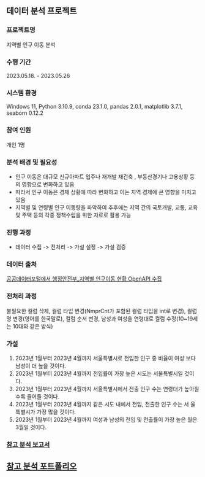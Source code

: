 ## 데이터 분석 프로젝트

### 프로젝트명
지역별 인구 이동 분석

### 수행 기간
2023.05.18. - 2023.05.26

### 시스템 환경
Windows 11, Python 3.10.9, conda 23.1.0, pandas 2.0.1, matplotlib 3.7.1, seaborn 0.12.2

### 참여 인원 
개인 1명

### 분석 배경 및 필요성
- 인구 이동은 대규모 신규아파트 입주나 재개발 재건축 , 부동산경기나 고용상황 등의
영향으로 변화하고 있음  
- 따라서 인구 이동은 경제 상황에 따라 변화하고 이는 지역 경제에 큰 영향을 미치고 있음  
- 지역별 및 연령별 인구 이동량을 파악하여 추후에는 지역 간의 국토개발, 교통, 교육
및 주택 등의 각종 정책수립을 위한 자료로 활용 가능  

### 진행 과정
- 데이터 수집 -> 전처리 -> 가설 설정 -> 가설 검증

### 데이터 출처
[공공데이터포털에서 행정안전부_지역별 인구이동 현황 OpenAPI 수집](https://www.data.go.kr/tcs/dss/selectApiDataDetailView.do?publicDataPk=15108093)

### 전처리 과정
불필요한 컬럼 삭제, 컬럼 타입 변경(NmprCnt가 포함된 컬럼 타입을 int로 변경), 컬럼명 변경(영어를 한국말로), 컬럼 순서 변경, 남성과 여성을 연령대로 컬럼 수정(10~19세는 10대와 같은 방식)

### 가설 
1. 2023년 1월부터 2023년 4월까지 서울특별시로 전입한 인구 중 비율이 여성
보다 남성이 더 높을 것이다.
2. 2023년 1월부터 2023년 4월까지 전입률이 가장 높은 시도는 서울특별시일
것이다.
3. 2023년 1월부터 2023년 4월까지 서울특별시에서 전출 인구 수는 연령대가
높아질수록 줄어들 것이다.
4. 2023년 1월부터 2023년 4월까지 같은 시도 내에서 전입, 전출한 인구 수는 서
울특별시가 가장 많을 것이다.
5. 2023년 1월부터 2023년 4월까지 여성과 남성의 전입 및 전출률이 가장 높은
월은 3월일 것이다.

### [참고 분석 보고서](https://github.com/mj0718/python-project/blob/main/%EB%8D%B0%EC%9D%B4%ED%84%B0%20%EC%88%98%EC%A7%91%20%EA%B3%84%ED%9A%8D%20%EB%B0%8F%20%EB%B3%B4%EA%B3%A0%EC%84%9C.pdf)

## [참고 분석 포트폴리오](https://github.com/mj0718/python-project/blob/main/%EB%8D%B0%EC%9D%B4%ED%84%B0%EB%B6%84%EC%84%9D_%ED%8F%AC%ED%8A%B8%ED%8F%B4%EB%A6%AC%EC%98%A4.pdf)
